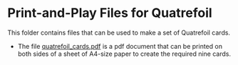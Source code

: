 # Print-and-Play Files for Quatrefoil
This folder contains files that can be used to make a set of Quatrefoil cards.
  - The file [quatrefoil_cards.pdf](quatrefoil_cards.pdf) is a pdf document that can be printed on both sides of a sheet of A4-size paper to create the required nine cards.
